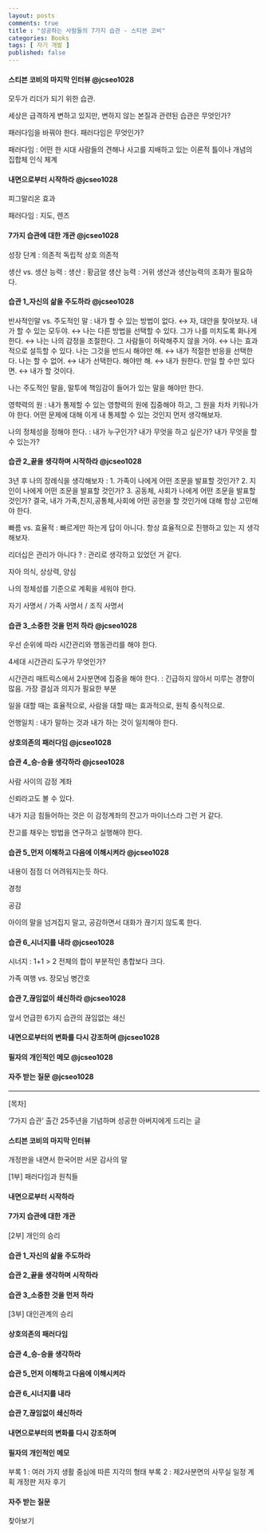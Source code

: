 ```yaml
---
layout: posts
comments: true
title : "성공하는 사람들의 7가지 습관 - 스티븐 코비"
categories: Books
tags: [ 자기 개발 ]
published: false
---
```


#### 스티븐 코비의 마지막 인터뷰 @jcseo1028

모두가 리더가 되기 위한 습관.

세상은 급격하게 변하고 있지만, 변하지 않는 본질과 관련된 습관은 무엇인가?

패러다임을 바꿔야 한다. 패러다임은 무엇인가?

패러다임
 : 어떤 한 시대 사람들의 견해나 사고를 지배하고 있는 이론적 틀이나 개념의 집합체
   인식 체계

#### 내면으로부터 시작하라 @jcseo1028

피그말리온 효과

패러다임
 : 지도, 렌즈

#### 7가지 습관에 대한 개관 @jcseo1028

성장 단계
 : 의존적
   독립적
   상호 의존적

생산 vs. 생산 능력
 : 생산 : 황금알
   생산 능력 : 거위
   생산과 생산능력의 조화가 필요하다.

#### 습관 1_자신의 삶을 주도하라 @jcseo1028

반사적인말 vs. 주도적인 말
 : 내가 할 수 있는 방법이 없다. ↔ 자, 대안을 찾아보자.
   내가 할 수 있는 모두야. ↔ 나는 다른 방법을 선택할 수 있다.
   그가 나를 미치도록 화나게 한다. ↔ 나는 나의 감정을 조절한다.
   그 사람들이 허락해주지 않을 거야. ↔ 나는 효과적으로 설득할 수 있다.
   나는 그것을 반드시 해야만 해. ↔ 내가 적절한 반응을 선택한다.
   나는 할 수 없어. ↔ 내가 선택한다.
   해야만 해. ↔ 내가 원한다.
   만일 할 수만 있다면. ↔ 내가 할 것이다.

나는 주도적인 말을, 말투에 책임감이 들어가 있는 말을 해야만 한다.

영햑력의 원
 : 내가 통제할 수 있는 영향력의 원에 집중해야 하고, 그 원을 차차 키워나가야 한다.
   어떤 문제에 대해 이게 내 통제할 수 있는 것인지 먼저 생각해보자.

나의 정체성을 정해야 한다.
 : 내가 누구인가? 내가 무엇을 하고 싶은가? 내가 무엇을 할 수 있는가?

#### 습관 2_끝을 생각하며 시작하라 @jcseo1028

3년 후 나의 장례식을 생각해보자
 : 1. 가족이 나에게 어떤 조문을 발표할 것인가?
   2. 지인이 나에게 어떤 조문을 발표할 것인가?
   3. 공동체, 사회가 나에게 어떤 조문을 발표할 것인가?
   결국, 내가 가족,친지,공통체,사회에 어떤 공헌을 할 것인가에 대해 항상 고민해야 한다.

빠름 vs. 효율적
 : 빠르게만 하는게 답이 아니다. 항상 효율적으로 진행하고 있는 지 생각해보자.

리더십은 관리가 아니다 ?
 : 관리로 생각하고 있었던 거 같다.

자아 의식, 상상력, 양심

나의 정체성를 기준으로 계획을 세워야 한다.

자기 사명서 / 가족 사명서 / 조직 사명서

#### 습관 3_소중한 것을 먼저 하라 @jcseo1028

우선 순위에 따라 시간관리와 행동관리를 해야 한다.

4세대 시간관리 도구가 무엇인가?

시간관리 매트릭스에서 2사분면에 집중을 해야 한다.
 : 긴급하지 않아서 미루는 경향이 많음.
   가장 결심과 의지가 필요한 부분

일을 대할 때는 효율적으로, 사람을 대할 때는 효과적으로, 원칙 중식적으로.

언행일치
 : 내가 말하는 것과 내가 하는 것이 일치해야 한다.

#### 상호의존의 패러다임 @jcseo1028

#### 습관 4_승-승을 생각하라 @jcseo1028

사람 사이의 감정 계좌

신뢰라고도 볼 수 있다.

내가 지금 힘들어하는 것은 이 감정계좌의 잔고가 마이너스라 그런 거 같다.

잔고를 채우는 방법을 연구하고 실행해야 한다.

#### 습관 5_먼저 이해하고 다음에 이해시켜라 @jcseo1028

내용이 점점 더 어려워지는듯 하다.

경청

공감

아이의 말을 넘겨집지 말고, 공감하면서 대화가 끊기지 않도록 한다.

#### 습관 6_시너지를 내라 @jcseo1028

시너지
  : 1+1 > 2
    전체의 합이 부분적인 총합보다 크다.

가족 여행 vs. 장모님 병간호

#### 습관 7_끊임없이 쇄신하라 @jcseo1028

앞서 언급한 6가지 습관의 끊임없는 쇄신

#### 내면으로부터의 변화를 다시 강조하며 @jcseo1028

#### 필자의 개인적인 메모 @jcseo1028

#### 자주 받는 질문 @jcseo1028

---

[목차]

‘7가지 습관’ 출간 25주년을 기념하며
성공한 아버지에게 드리는 글

#### 스티븐 코비의 마지막 인터뷰

개정판을 내면서
한국어판 서문
감사의 말

[1부] 패러다임과 원칙들

#### 내면으로부터 시작하라

#### 7가지 습관에 대한 개관

[2부] 개인의 승리

#### 습관 1_자신의 삶을 주도하라

#### 습관 2_끝을 생각하며 시작하라

#### 습관 3_소중한 것을 먼저 하라

[3부] 대인관계의 승리

#### 상호의존의 패러다임

#### 습관 4_승-승을 생각하라

#### 습관 5_먼저 이해하고 다음에 이해시켜라

#### 습관 6_시너지를 내라

#### 습관 7_끊임없이 쇄신하라

#### 내면으로부터의 변화를 다시 강조하며

#### 필자의 개인적인 메모

부록 1 : 여러 가지 생활 중심에 따른 지각의 형태
부록 2 : 제2사분면의 사무실 일정 계획
개정판 저자 후기

#### 자주 받는 질문

찾아보기
